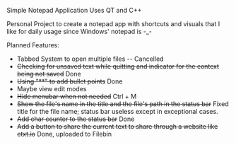 Simple Notepad Application 
Uses QT and C++

Personal Project to create a notepad app with shortcuts and visuals that I like for daily usage since Windows' notepad is -_-


Planned Features:
* Tabbed System to open multiple files -- Cancelled
* ~~Checking for unsaved text while quitting and indicator for the context being not saved~~ Done
* ~~Using "**" to add bullet points~~ Done 
* Maybe view edit modes 
* ~~Hide menubar when not needed~~ Ctrl + M	
* ~~Show the file's name in the title and the file's path in the status bar~~ Fixed title for the file name; status bar useless except in exceptional cases.
* ~~Add char counter to the status bar~~  Done
* ~~Add a button to share the current text to share through a website like ctxt.io~~  Done, uploaded to Filebin

